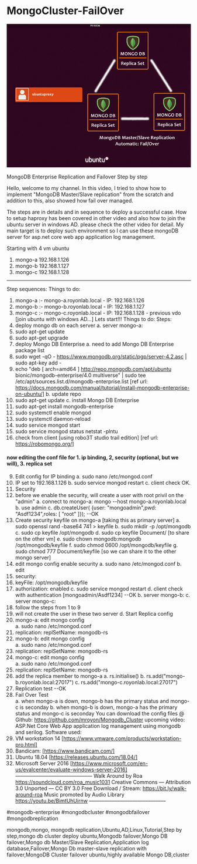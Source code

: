 # MongoCluster-FailOver

<img src="MongoCluster copy.png" />



MongoDB Enterprise Replication and Failover Step by step

Hello, welcome to my channel. In this video, I tried to show how to implement "MongoDB Master/Slave replication" from the scratch and addition to this, also showed how fail over managed.

The steps are in details and in sequence to deploy a successful case.  How to setup haproxy has been covered in other video and also how to join the ubuntu server in windows AD. please check the other video for detail. 
My main target is to deploy such environment so I can use these mongoDB server for asp.net core web app application log management.

Starting with 4 vm ubuntu 
 1. mongo-a 192.168.1.126
 2. mongo-b 192.168.1.127
 3. mongo-c 192.168.1.128
 
---------------------------------------------------
Step sequences:
Things to do:
1. mongo-a :- mongo-a.royonlab.local - IP: 192.168.1.126
2. mongo-b :- mongo-b.royonlab.local - IP: 192.168.1.127
3. mongo-c :- mongo-c.royonlab.local - IP: 192.168.1.128 - previous vdo [join ubuntu with windows AD...]
Lets start!!!
Things to do:
Steps:
1. deploy mongo db on each server
a. server mongo-a: 
1. sudo apt-get update
2. sudo apt-get upgrade
3. deploy Mongo DB Enterprise
a. need to add Mongo DB Enterprise package list
1. sudo wget -qO - https://www.mongodb.org/static/pgp/server-4.2.asc | sudo apt-key add - 
2. echo "deb [ arch=amd64 ] http://repo.mongodb.com/apt/ubuntu bionic/mongodb-enterprise/4.0 multiverse" | sudo tee /etc/apt/sources.list.d/mongodb-enterprise.list
[ref url: https://docs.mongodb.com/manual/tutorial/install-mongodb-enterprise-on-ubuntu/]
b. update repo
1. sudo apt-get update
c. install Mongo DB Enterprise
1. sudo apt-get install mongodb-enterprise
4. sudo systemctl enable mongod
5. sudo systemctl daemon-reload
6. sudo service mongod start
7. sudo service mongod status netstat -plntu
8. check from client [using robo3T studio trail edition]
[ref url: https://robomongo.org/]
#### now editing the conf file for 1. ip binding, 2, security (optional, but we will), 3. replica set
9. Edit config for IP binding
a. sudo nano /etc/mongod.conf
1. IP set to 192.168.1.126
b. 	sudo service mongod restart
c. client check OK.
10. Security
1. before we enable the security, will create a user with root privil on the "admin"
a. connect to mongo-a: mongo --host mongo-a.royonlab.local
b. use admin
c. db.createUser( {user: "mongoadmin",pwd: "Asdf1234",roles: [ "root" ]}); --OK
2. Create security keyfile on mongo-a [taking this as primary server]
a. sudo openssl rand -base64 741 > keyfile
b. sudo mkdir -p /opt/mongodb
c. sudo cp keyfile /opt/mongodb
d. sudo cp keyfile Document/ [to share on the other vm]
e. sudo chown mongodb:mongodb /opt/mongodb/keyfile
f. sudo chmod 0600 /opt/mongodb/keyfile
g. sudo chmod 777 Document/keyfile [so we can share it to the other mongo server]
3. edit mongo config enable security
a. sudo nano /etc/mongod.conf
b. edit
1. security:
2. keyFile: /opt/mongodb/keyfile
3. authorization: enabled
c. sudo service mongod restart
d. client check with authentication [mongoadmin/Asdf1234] --OK
b. server mongo-b: 
c. server mongo-c: 
1. follow the steps from 1 to 9
2. will not create the user in these two server
d. Start Replica config
1. mongo-a: edit mongo config	
a. sudo nano /etc/mongod.conf
1. replication:  replSetName: mongodb-rs
2. 	mongo-b: edit mongo config	
a. sudo nano /etc/mongod.conf
1. replication:  replSetName: mongodb-rs
3. mongo-c: edit mongo config	
a. sudo nano /etc/mongod.conf
1. replication:  replSetName: mongodb-rs
4. add the replica member to mongo-a
a. rs.initialise()
b. rs.add("mongo-b.royonlab.local:27017")
c. rs.add("mongo-c.royonlab.local:27017")
5. Replication test --OK
6. Fail Over Test  
a. when mongo-a is down, mongo-b has the primary status and mongo-c is seconday
b. when mongo-b is down, mongo-a has the primary status and mongo-c is seconday
You can download the config files @
Github: https://github.com/mroyon/Mongodb_Cluster
upcoming video: ASP.Net Core Web App application log management using mongodb and serilog.
Software used:
1. VM workstation 14 [https://www.vmware.com/products/workstation-pro.html]
2. Bandicam: [https://www.bandicam.com/]
3. Ubuntu 18.04 [https://releases.ubuntu.com/18.04/]
4. Microsoft Server 2016 [https://www.microsoft.com/en-us/evalcenter/evaluate-windows-server-2016]
––––––––––––––––––––––––––––––
Walk Around by Roa https://soundcloud.com/roa_music1031
Creative Commons — Attribution 3.0 Unported — CC BY 3.0
Free Download / Stream: https://bit.ly/walk-around-roa
Music promoted by Audio Library https://youtu.be/BimtUhUirnw
––––––––––––––––––––––––––––––




#mongodb-enterprise
#mongodbcluster
#mongodbfailover
#mongodbreplication


mongodb,mongo, mongodb replication,Ubuntu,AD,Linux,Tutorial,Step by step,mongo db cluster deploy ubuntu,Mongodb failover,Mongo DB failover,Mongo db Master/Slave Replication,Application log database,Failover,Mongo Db master-slave replication with failover,MongoDB Cluster failover ubuntu,highly available Mongo DB,cluster
